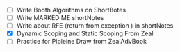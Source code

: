 - [ ] Write Booth Algorithms on ShortBotes
- [ ] Write MARKED ME shortNotes 
- [ ] Write about RFE (return from exception ) in shortNotes
- [x] Dynamic Scoping and Static Scoping From Zeal
- [ ] Practice for Pipleine Draw from ZealAdvBook